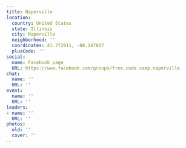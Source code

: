 ```yaml
---
title: Naperville
location:
  country: United States
  state: Illinois
  city: Naperville
  neighborhood: ''
  coordinates: 41.772911, -88.147867
  plusCode: ''
social:
  name: Facebook page
  URL: https://www.facebook.com/groups/free.code.camp.naperville
chat:
  name: ''
  URL: ''
event:
  name: ''
  URL: ''
leaders:
- name: ''
  URL: ''
photos:
  old: ''
  cover: ''
---
```

